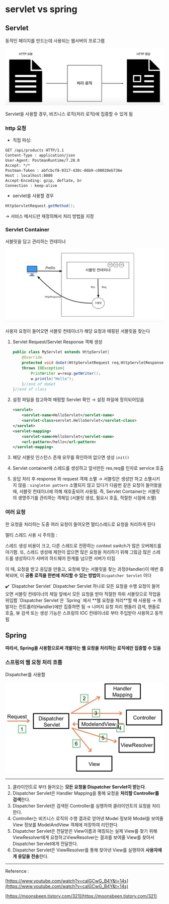 # servlet vs spring

## Servlet

동적인 페이지를 만드는데 사용되는 웹서버의 프로그램

![Servlet을 사용할 경우, 비즈니스 로직(처리 로직)에 집중할 수 있게 됨](servlet%20vs%200fa94/Untitled.png)

Servlet을 사용할 경우, 비즈니스 로직(처리 로직)에 집중할 수 있게 됨

### http 요청

- 직접 파싱:

```visual-basic
GET /api/products HTTP/1.1
Content-Type : application/json
User-Agent: PostmanRuntime/7.28.0
Accept: */*
Postman-Token : abfcbcf8-9317-430c-86b9-c00020eb736e
Host : localhost:8080
Accept-Encoding: gzip, deflate, br
Connection : keep-alive
```

- servlet을 사용할 경우

```java
HttpServletRequest.getMethod();
```

→  서비스 메서드만 재정의해서  처리 방법을 지정

### Servlet Container

서블릿을 담고 관리하는 컨테이너

![사용자 요청이 들어오면 서블릿 컨테이너가 해당 요청과 매핑된 서블릿을 찾는다](servlet%20vs%200fa94/Untitled%201.png)

사용자 요청이 들어오면 서블릿 컨테이너가 해당 요청과 매핑된 서블릿을 찾는다

1. Servlet Request/Servlet Response 객체 생성

    
    ```java
    public class MyServlet extends HttpServlet{
    	@Override
    	protected void doGet(HttpServletRequest req,HttpServletResponse resp)
    	throws IOException{
    		PrintWriter w=resp.getWriter();
    		w.println("Hello");
    	}//end of doGet
    }//end of class
    ```
    
2. 설정 파일을 참고하여 매핑할 Servlet 확인 → 설정 파일에 정의되어있음

    
    ```xml
    <servlet>
    	<servlet-name>HelloServlet</servlet-name>
    	<servlet-class>servlet.HelloServlet</servlet-class>
    </servlet>
    <servlet-mapping>
    	<servlet-name>HelloServlet</servlet-name>
    	<url-pattern>/hello</url-pattern>
    </servlet-mapping>
    ```
    
3. 해당 서블릿 인스턴스 존재 유무를 확인하여 없으면 생성 `init()`
4. Servlet container에 스레드를 생성하고 앞서만든 res,req를 인자로 service 호출
5. 응답 처리 후 response 와 request 객체 소멸
→ 서블릿은 생성만 하고 소멸시키지 않음 : `singleton pattern`
소멸되지 않고 있다가 다음번 같은 요청이 들어왔을 때, 서블릿 컨테이너에 의해 재호출되어 사용됨. 즉, Servlet Container는 서블릿의 생명주기를 관리하는 객체임 (서블릿 생성, 필요시 호출, 적절한 시점에 소멸)

### 여러 요청

한 요청을 처리하는 도중 여러 요청이 들어오면 멀티스레드로 요청을 처리하게 된다

멀티 스레드 사용 시 주의점 : 

스레드 생성 비용이 크고, 다른 스레드로 전환하는 context switch가 많은 오버헤드를 야기함. 또, 스레드 생성에 제한이 없으면 많은 요청을 처리하기 위해 그많금 많은 스레드를 생성하다가 서버의 하드웨어 한계를 넘으면 서버가 터짐

이 때, 요청을 받고 응답을 만들고, 요청에 맞는 서블릿을 찾는 과정(Handler)이 매번 중복되며, 이 **공통 로직을 한번에 처리할 수 있는 방법이** `Dispatcher Servlet` 이다

<aside>
✔️ `Dispatcher Servlet`
Dispatcher Servlet 하나로 모든 요청을 수행
요청이 들어오면 서블릿 컨테이너의 제일 앞에서 모든 요청을 받아 적절한 하위 서블릿으로 작업을 위임함
`Dispatcher Servlet`은 `Spring` 에서 **웹 요청을 처리**할 때 사용됨
→ 개발자는 컨트롤러(Handler)에만 집중하면 됨
→ 나머지 요청 처리 핸들러 검색, 핸들로 호출, 뷰 검색 또는 생성 기능은 스프링의 IOC 컨테이너로 부터 주입받아 사용하고 동작됨

</aside>

## Spring

**따라서, Spring을 사용함으로써 개발자는 웹 요청을 처리하는 로직에만 집중할 수 있음**

### 스프링의 웹 요청 처리 흐름

Dispatcher를 사용함

![Untitled](servlet%20vs%200fa94/Untitled%202.png)

---

1. 클라이언트로 부터 들어오는 **모든 요청을 Dispatcher Servlet이 받는다**.
2. Dispatcher Servlet은 Handler Mapping을 통해 요청을 **처리할 Controller를 검색**한다.
3. Dispatcher Servlet은 검색된 Controller를 실행하여 클라이언트의 요청을 처리한다.
4. Controller는 비즈니스 로직의 수행 결과로 얻어낸 Model 정보와 Model을 보여줄 View 정보를 ModelAndView 객체에 저장하여 리턴한다.
5. Dispatcher Servlet은 전달받은 View이름과 매칭되는 실제 View를 찾기 위해 ViewResolver에게 요청하고ViewResolver는 결과를 보여줄 View를 찾아서 Dispatcher Servlet에게 전달한다.
6. Dispatcher Servlet은 ViewResolver를 통해 찾아낸 View를 실행하여 **사용자에게 응답을 전송**한다.

---

Reference :

[https://www.youtube.com/watch?v=calGCwG_B4Y&t=14s](https://www.youtube.com/watch?v=calGCwG_B4Y&t=14s)

[https://moonsbeen.tistory.com/321](https://moonsbeen.tistory.com/321)